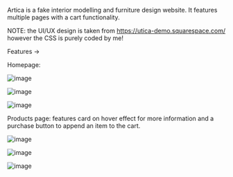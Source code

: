 Artica is a fake interior modelling and furniture design website. It features multiple pages with a cart functionality.

NOTE: the UI/UX design is taken from https://utica-demo.squarespace.com/ however the CSS is purely coded by me!

Features ->

Homepage: 

![image](https://user-images.githubusercontent.com/56058518/133710323-a82dbf20-14d5-4025-841d-0efdf91d4953.png)

![image](https://user-images.githubusercontent.com/56058518/133710342-ae3fab71-aa7f-4d42-9c5a-9a3726bee209.png)

![image](https://user-images.githubusercontent.com/56058518/133710355-37856531-ae15-40e6-87b3-cafbeba6939d.png)

Products page: features card on hover effect for more information and a purchase button to append an item to the cart.

![image](https://user-images.githubusercontent.com/56058518/133710406-d98b239e-a101-4383-86d5-4536abd8186d.png)

![image](https://user-images.githubusercontent.com/56058518/133710461-c2bff438-cd6a-49f2-8319-dad918ccc9e9.png)

![image](https://user-images.githubusercontent.com/56058518/133710509-ebe30866-ea32-49c8-8c9f-a52d98e9a3b0.png)


